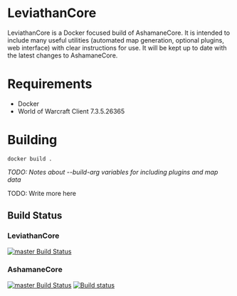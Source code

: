 # LeviathanCore

LeviathanCore is a Docker focused build of AshamaneCore. It is intended to include many useful utilities (automated map generation, optional plugins, web interface) with clear instructions for use. It will be kept up to date with the latest changes to AshamaneCore.

# Requirements

- Docker
- World of Warcraft Client 7.3.5.26365

# Building

```
docker build .
```

*TODO: Notes about --build-arg variables for including plugins and map data*

TODO: Write more here

## Build Status

### LeviathanCore

[![master Build Status](https://travis-ci.org/murt/LeviathanCore.svg?branch=master)](https://travis-ci.org/murt/LeviathanCore) 

### AshamaneCore

[![master Build Status](https://travis-ci.org/AshamaneProject/AshamaneCore.svg?branch=master)](https://travis-ci.org/AshamaneProject/AshamaneCore) 
[![Build status](https://ci.appveyor.com/api/projects/status/orswpu6j5c5rfoj6/branch/master?svg=true)](https://ci.appveyor.com/project/Traesh/ashamanecore/branch/master)